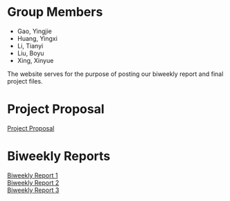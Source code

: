 # Group Members

- Gao, Yingjie
- Huang, Yingxi
- Li, Tianyi
- Liu, Boyu
- Xing, Xinyue


The website serves for the purpose of posting our biweekly report and final project files. 

# Project Proposal
[Project Proposal](Anonymous-Proposal.html)<br>


# Biweekly Reports
[Biweekly Report 1](Anonymous_03-04-2022.pdf)<br>
[Biweekly Report 2]()<br>
[Biweekly Report 3]()<br>

